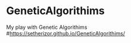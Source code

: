 # GeneticAlgorithims
My play with Genetic Algorithims
#https://setherizor.github.io/GeneticAlgorithims/
